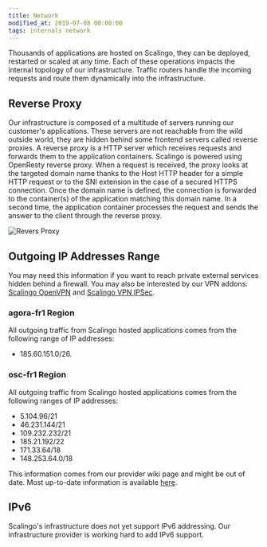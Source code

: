 ```yaml
---
title: Network
modified_at: 2019-07-08 00:00:00
tags: internals network
---
```


Thousands of applications are hosted on Scalingo, they can be deployed,
restarted or scaled at any time. Each of these operations impacts the internal
topology of our infrastructure. Traffic routers handle the incoming requests and
route them dynamically into the infrastructure.

## Reverse Proxy

Our infrastructure is composed of a multitude of servers running our customer's
applications. These servers are not reachable from the wild outside world, they
are hidden behind some frontend servers called reverse proxies. A reverse proxy
is a HTTP server which receives requests and forwards them to the application
containers. Scalingo is powered using OpenResty reverse proxy. When a request is
received, the proxy looks at the targeted domain name thanks to the Host HTTP
header for a simple HTTP request or to the SNI extension in the case of a
secured HTTPS connection. Once the domain name is defined, the connection is
forwarded to the container(s) of the application matching this domain name. In a
second time, the application container processes the request and sends the
answer to the client through the reverse proxy.

![Revers Proxy](https://cdn.scalingo.com/documentation/internals/reverse_proxies.svg)

## Outgoing IP Addresses Range

You may need this information if you want to reach private external services
hidden behind a firewall. You may also be interested by our VPN addons:
[Scalingo OpenVPN](https://scalingo.com/addons/scalingo-openvpn) and [Scalingo
VPN IPSec](https://scalingo.com/addons/scalingo-vpn-ipsec).

### agora-fr1 Region

All outgoing traffic from Scalingo hosted applications comes from the following
range of IP addresses:

- 185.60.151.0/26.

### osc-fr1 Region

All outgoing traffic from Scalingo hosted applications comes from the following
ranges of IP addresses:

- 5.104.96/21
- 46.231.144/21
- 109.232.232/21
- 185.21.192/22
- 171.33.64/18
- 148.253.64.0/18

This information comes from our provider wiki page and might be out of date.
Most up-to-date information is available
[here](https://wiki.outscale.net/display/EN/3DS+OUTSCALE+Public+IP+Addresses).

## IPv6

Scalingo's infrastructure does not yet support IPv6 addressing. Our
infrastructure provider is working hard to add IPv6 support.
